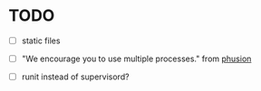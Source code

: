 # TODO

- [ ] static files

- [ ] "We encourage you to use multiple processes." from [phusion](http://phusion.github.io/baseimage-docker/)

- [ ] runit instead of supervisord?